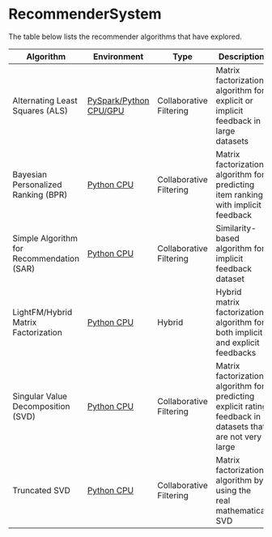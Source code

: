 # RecommenderSystem

The table below lists the recommender algorithms that have explored. 

| Algorithm | Environment | Type | Description |
| --- | --- | --- | --- |
| Alternating Least Squares (ALS) | [PySpark/Python CPU/GPU](als) | Collaborative Filtering | Matrix factorization algorithm for explicit or implicit feedback in large datasets|
| Bayesian Personalized Ranking (BPR) | [Python CPU](bpr) | Collaborative Filtering | Matrix factorization algorithm for predicting item ranking with implicit feedback |
| Simple Algorithm for Recommendation (SAR)| [Python CPU](sar) | Collaborative Filtering | Similarity-based algorithm for implicit feedback dataset |
| LightFM/Hybrid Matrix Factorization | [Python CPU](lfm) | Hybrid | Hybrid matrix factorization algorithm for both implicit and explicit feedbacks |
| Singular Value Decomposition (SVD) | [Python CPU](svd) | Collaborative Filtering | Matrix factorization algorithm for predicting explicit rating feedback in datasets that are not very large |
| Truncated SVD | [Python CPU](t_svd) | Collaborative Filtering | Matrix factorization algorithm by using the real mathematical SVD |
